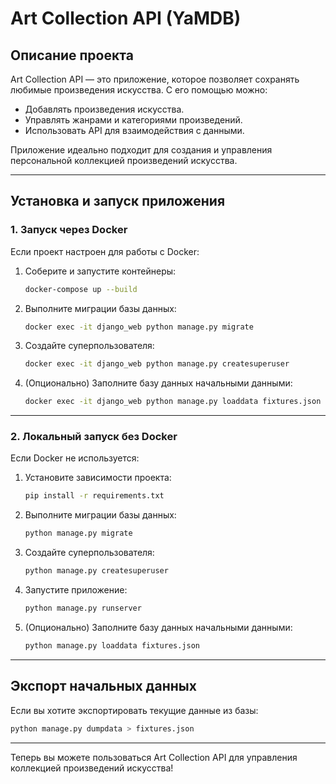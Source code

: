 # Art Collection API (YaMDB)

## Описание проекта
Art Collection API — это приложение, которое позволяет сохранять любимые произведения искусства.
С его помощью можно:
- Добавлять произведения искусства.
- Управлять жанрами и категориями произведений.
- Использовать API для взаимодействия с данными.

Приложение идеально подходит для создания и управления персональной коллекцией произведений искусства.

---

## Установка и запуск приложения

### 1. Запуск через Docker

Если проект настроен для работы с Docker:

1. Соберите и запустите контейнеры:
   ```bash
   docker-compose up --build
   ```

2. Выполните миграции базы данных:
   ```bash
   docker exec -it django_web python manage.py migrate
   ```

3. Создайте суперпользователя:
   ```bash
   docker exec -it django_web python manage.py createsuperuser
   ```

4. (Опционально) Заполните базу данных начальными данными:
   ```bash
   docker exec -it django_web python manage.py loaddata fixtures.json
   ```

---

### 2. Локальный запуск без Docker

Если Docker не используется:

1. Установите зависимости проекта:
   ```bash
   pip install -r requirements.txt
   ```

2. Выполните миграции базы данных:
   ```bash
   python manage.py migrate
   ```

3. Создайте суперпользователя:
   ```bash
   python manage.py createsuperuser
   ```

4. Запустите приложение:
   ```bash
   python manage.py runserver
   ```

5. (Опционально) Заполните базу данных начальными данными:
   ```bash
   python manage.py loaddata fixtures.json
   ```

---

## Экспорт начальных данных
Если вы хотите экспортировать текущие данные из базы:
```bash
python manage.py dumpdata > fixtures.json
```

---

Теперь вы можете пользоваться Art Collection API для управления коллекцией произведений искусства!

